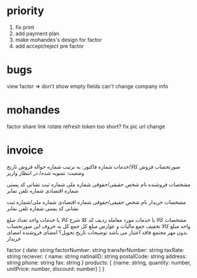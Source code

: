 
# priority

1. fix print
2. add payment plan
5. make mohandes's design for factor
6. add accept/reject pre factor

# bugs
view factor => don't show empty fields
can't change company info

# mohandes
factor share link rotate
refresh token too short?
fix pic url change


# invoice
صورتحساب فروش کالا/خدمات
شماره فاکتور: به ترتیب
شماره حواله فروش
تاریخ 
وضعیت: تسویه شده/ در انتظار واریز

مشخصات فروشنده
نام شخص حقیقی/حقوقی
شماره ملی
شماره ثبت
نشانی
کد پستی
شماره اقتصادی
شماره تلفن
نمابر

مشخصات خریدار
نام شخص حقیقی/حقوقی
شماره اقتصادی
شماره ملی/شماره ثبت
نشانی
کد پستی
شماره تلفن
نمابر

مشخصات کالا یا خدمات مورد معامله
ردیف
کد کلا
شرح کالا یا خدمات
واحد
تعداد
مبلغ واحد
مبلغ کالا
تخفیف
جمع مالیات و عوارض
مبلغ کل
جمع کل به حروف
این صورتحساب بدون مهر مجتمع فاقد اعتبار می باشد
توضیحات
تاریخ تحویل؟
امضای فروشنده
امضای خریدار



factor {
    date: string
    factorNumber: string
    transferNumber: string
    taxRate: string
    reciever: {
        name: string
        natinalID: string
        postalCode: string
        address: string
        phone: string
        fax: string
    }
    products: [
        {name: string, quantity: number, unitPrice: number, discount: number}
    ]
}
